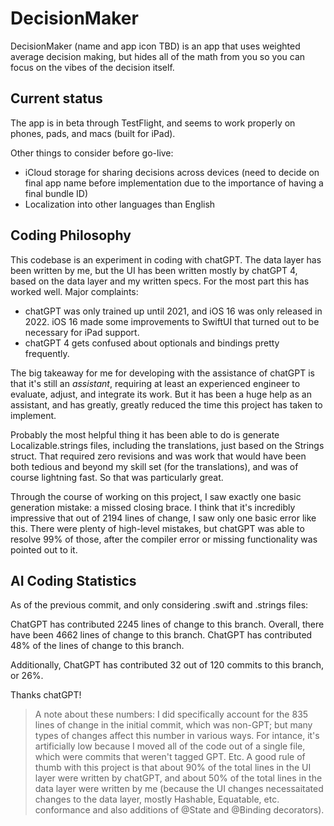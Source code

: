 # DecisionMaker

DecisionMaker (name and app icon TBD) is an app that uses weighted average decision making, but hides all of the math from you so you can focus on the vibes of the decision itself.

## Current status

The app is in beta through TestFlight, and seems to work properly on phones, pads, and macs (built for iPad).

Other things to consider before go-live:
- iCloud storage for sharing decisions across devices (need to decide on final app name before implementation due to the importance of having a final bundle ID)
- Localization into other languages than English

## Coding Philosophy

This codebase is an experiment in coding with chatGPT. The data layer has been written by me, but the UI has been written mostly by chatGPT 4, based on the data layer and my written specs. For the most part this has worked well. Major complaints:
- chatGPT was only trained up until 2021, and iOS 16 was only released in 2022. iOS 16 made some improvements to SwiftUI that turned out to be necessary for iPad support.
- chatGPT 4 gets confused about optionals and bindings pretty frequently.

The big takeaway for me for developing with the assistance of chatGPT is that it's still an _assistant_, requiring at least an experienced engineer to evaluate, adjust, and integrate its work. But it has been a huge help as an assistant, and has greatly, greatly reduced the time this project has taken to implement.

Probably the most helpful thing it has been able to do is generate Localizable.strings files, including the translations, just based on the Strings struct. That required zero revisions and was work that would have been both tedious and beyond my skill set (for the translations), and was of course lightning fast. So that was particularly great.

Through the course of working on this project, I saw exactly one basic generation mistake: a missed closing brace. I think that it's incredibly impressive that out of 2194 lines of change, I saw only one basic error like this. There were plenty of high-level mistakes, but chatGPT was able to resolve 99% of those, after the compiler error or missing functionality was pointed out to it.

## AI Coding Statistics

As of the previous commit, and only considering .swift and .strings files:

ChatGPT has contributed 2245 lines of change to this branch.
Overall, there have been 4662 lines of change to this branch.
ChatGPT has contributed 48% of the lines of change to this branch.

Additionally, ChatGPT has contributed 32 out of 120 commits to this branch, or 26%.

Thanks chatGPT!

> A note about these numbers: I did specifically account for the 835 lines of change in the initial commit, which was non-GPT; but many types of changes affect this number in various ways. For intance, it's artificially low because I moved all of the code out of a single file, which were commits that weren't tagged GPT. Etc. A good rule of thumb with this project is that about 90% of the total lines in the UI layer were written by chatGPT, and about 50% of the total lines in the data layer were written by me (because the UI changes necessaitated changes to the data layer, mostly Hashable, Equatable, etc. conformance and also additions of @State and @Binding decorators).
